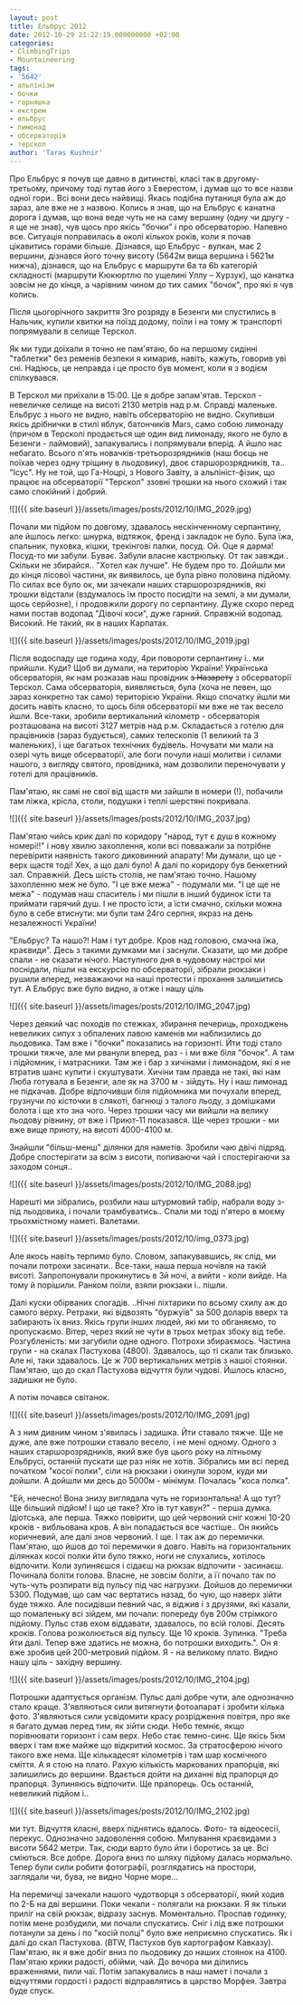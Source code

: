 ```yaml
---
layout: post
title: Ельбрус 2012
date: 2012-10-29 21:22:19.000000000 +02:00
categories:
- ClimbingTrips
- Mountaineering
tags:
- '5642'
- альпінізм
- бочки
- горняшка
- екстрем
- ельбрус
- лимонад
- обсерваторія
- терскол
author: 'Taras Kushnir'
---
```


Про Ельбрус я почув ще давно в дитинстві, класі так в другому-третьому, причому тоді путав його з Еверестом, і думав що то все назви одної гори.. Всі вони десь найвищі. Якась подібна путаниця була аж до зараз, але вже не з назвою. Колись я знав, що на Ельбрус є канатна дорога і думав, що вона веде чуть не на саму вершину (одну чи другу - я ще не знав), чув щось про якісь "бочки" і про обсерваторію. Напевно все. Ситуація поправилась в околі кількох років, коли я почав цікавитись горами більше. Дізнався, що Ельбрус - вулкан, має 2 вершини, дізнався його точну висоту (5642м вища вершина і 5621м нижча), дізнався, що на Ельбрус є маршрути 6а та 6b категорій складності (маршрути Кюкюртлю по ущелині Уллу – Хурзук), що канатка зовсім не до кінця, а чарівним чином до тих самих "бочок", про які я чув колись.

Після цьогорічного закриття 3го розряду в Безенги ми спустились в Нальчик, купили квитки на поїзд додому, поїли і на тому ж транспорті попрямували в селище Терскол.

<!--more-->

Як ми туди доїхали я точно не пам'ятаю, бо на першому сидінні "таблетки" без ременів безпеки я кимарив, навіть, кажуть, говорив уві сні. Надіюсь, це неправда і це просто був момент, коли я з водієм спілкувався.

В Терскол ми приїхали в 15:00. Це я добре запам'ятав. Терскол - невеличке селище на висоті 2130 метрів над р.м. Справді маленьке. Ельбрус з нього не видно, навіть обсерваторію не видно. Скупивши якісь дрібнички в стилі яблук, батончиків Mars, само собою лимонаду (причом в Терсколі продається ще один вид лимонаду, якого не було в Безенги - лаймовий), запакувались і попрямували вперід. А йшло нас небагато. Всього п'ять новачків-третьорозрядників (наш боєць не поїхав через одну тріщину в льодовику), двоє старшорозрядників, та.. "Ісус". Ну не той, що Га-Ноцрі, з Нового Завіту, а альпініст-фізик, що працює на обсерваторії "Терскол" ззовні трошки на нього схожий і так само спокійний і добрий.

![]({{ site.baseurl }}/assets/images/posts/2012/10/IMG_2029.jpg)


Почали ми підйом по довгому, здавалось нескінченному серпантину, але йшлось легко: шнурка, відтяжок, френд і закладок не було. Була їжа, спальник, пуховка, кішки, трекінгові палки, посуд. Ой. Оце я дарма! Посуд-то ми забули. Буває. Забули власне кастрюльку. От так завжди.. Скільки не збирайся.. "Хотел как лучше". Не будем про то. Дойшли ми до кінця лісової частини, як виявилось, це була рівно половина підйому. По силах все було ок, ми зачекали наших старшорозрядників, які трошки відстали (вздумалось їм просто посидіти на землі, а ми думали, щось серйозне), і продовжили дорогу по серпантину. Дуже скоро перед нами постав водопад "Дівочі коси", дуже гарний. Справжній водопад. Високий. Не такий, як в наших Карпатах.

![]({{ site.baseurl }}/assets/images/posts/2012/10/IMG_2019.jpg)


Після водоспаду ще година ходу, 4ри повороти серпантину і.. ми прийшли. Куди? Щоб ви думали, на територію України! Українська обсерваторія, як нам розказав наш провідник <del>з Назарету</del> з обсерваторії Терскол. Сама обсерваторія, виявляється, була (хоча не певен, що зараз конкретно так само) територією України. Якщо спочатку йшли ми досить навіть класно, то щось біля обсерваторії ми вже не так весело йшли. Все-таки, зробили вертикальний кілометр - обсерваторія розташована на висоті 3127 метрів над р.м. Складається з готелю для працівників (зараз будується), самих телескопів (1 великий та 3 маленьких), і ще багатьох технічних будівель. Ночувати ми мали на озері чуть вище обсерваторії, але боги почули наші молитви і силами нашого, з вигляду святого, провідника, нам дозволили переночувати у готелі для працівників.

Пам'ятаю, як самі не свої від щастя ми зайшли в номери (!), побачили там ліжка, крісла, столи, подушки і теплі шерстяні покривала.

![]({{ site.baseurl }}/assets/images/posts/2012/10/IMG_2037.jpg)


Пам'ятаю чийсь крик далі по коридору "народ, тут є душ в кожному номері!!" і нову хвилю захоплення, коли всі повважали за потрібне перевірити наявність такого диковинний апарату! Ми думали, що це - верх щастя тоді! Хех, а що далі було! А далі по коридору був бенкетний зал. Справжній. Десь шість столів, не пам'ятаю точно. Нашому захопленню меж не було. "І це вже межа" - подумали ми. "І це ще не межа" - подумав наш спаситель і ми пішли в інший будинок їсти та приймати гарячий душ. І не просто їсти, а їсти смачно, скільки можна було в себе втиснути: ми були там 24го серпня, якраз на день незалежності України!

"Ельбрус? Та нашо?! Нам і тут добре. Кров над головою, смачна їжа, краєвиди". Десь з такими думками ми і заснули. Сказати, що ми добре спали - не сказати нічого. Наступного дня в чудовому настрої ми поснідали, пішли на екскурсію по обсерваторії, зібрали рюкзаки і рушили вперед, незважаючи на наші протести і прохання залишитись тут. А Ельбрус вже було видно, а отже і нашу ціль

![]({{ site.baseurl }}/assets/images/posts/2012/10/IMG_2047.jpg)


Через деякий час походів по стежках, збирання печериць, проходжень невеликих сипух з обпалених лавою каменів ми наблизились до льодовика. Там вже і "бочки" показались на горизонті. Йти тоді стало трошки тяжче, але ми рванули вперед, раз - і ми вже біля "бочок". А там і підйомник, і матрасники. Там же і бар з хичінами і лимонадом, які я не втратив шанс купити і скуштувати. Хичіни там правда не такі, які нам Люба готувала в Безенги, але як на 3700 м - зійдуть. Ну і наш лимонад не підкачав. Добре відпочивши біля підйомника ми почухали вперед, грузнучи по кісточки в слякоті, багнюці з талого льоду, з домішками болота і ще хто зна чого. Через трошки часу ми вийшли на велику льодову рівнину, от вже і Приют-11 показався. Ще через трошки - ми вже вище приюту, на висоті 4000-4100 м.

Знайшли "більш-менш" ділянки для наметів. Зробили чаю двічі підряд. Добре спостерігати за всім з висоти, попиваючи чай і спостерігаючи за заходом сонця..

![]({{ site.baseurl }}/assets/images/posts/2012/10/IMG_2088.jpg)


Нарешті ми зібрались, розбили наш штурмовий табір, набрали воду з-під льодовика, і почали трамбуватись.. Спали ми тоді п'ятеро в моєму трьохмістному наметі. Валетами.

![]({{ site.baseurl }}/assets/images/posts/2012/10/img_0373.jpg)


Але якось навіть терпимо було. Словом, запакувавшись, як слід, ми почали потрохи засинати.. Все-таки, наша перша ночівля на такій висоті. Запропонували прокинутись в 3й ночі, а вийти - коли вийде. На тому й порішили. Ранком поїли, взяли рюкзаки і.. пішли.

Далі куски обірваних спогадів. ..Нічні ліхтарики по всьому схилу аж до самого верху. Ретраки, які відвозять "буржуїв" за 500 доларів вверх та забирають їх вниз. Якісь групи інших людей, які ми то обганяємо, то пропускаємо. Вітер, через який не чути в трьох метрах збоку від тебе. Розгубленість: ми загубили одне одного. Потрохи збираємось. Частина групи - на скалах Пастухова (4800). Здавалось, що ті скали так близько. Але ні, таки здавалось. Це ж 700 вертикальних метрів з нашої стоянки. Пам'ятаю, що до скал Пастухова відчуття були чудові. Йшлось класно, задишки не було.

А потім почався світанок.

![]({{ site.baseurl }}/assets/images/posts/2012/10/IMG_2091.jpg)


А з ним дивним чином з'явилась і задишка. Йти ставало тяжче. Ще не дуже, але вже потрошки ставало весело, і не мені одному. Одного з наших старшорозрядників, який вже був цього року на літньому Ельбрусі, останній пускати ще раз ніяк не хотів. Зібрались ми всі перед початком "косої полки", сіли на рюкзаки і окинули зором, куди ми дойшли. А дойшли ми десь до 5000м - мінімум. Почалась "коса полка".

"Ей, нечесно! Вона знизу виглядала чуть не горизонтальна! А що тут? Ще більший підйом! І що це таке? Хто їв тут кавун?" - перша думка. Ідіотська, але перша. Тяжко повірити, що цей червоний сніг кожні 10-20 кроків - вибльована кров. А він попадається все частіше.. Он якийсь коричневий, але далі знов червоний. І ще. І так аж до перемички. Пам'ятаю, що йшов до тої перемички я довго. Навіть на горизонтальних ділянках косої полки йти було тяжко, ноги не слухались, хотілось відпочити. Коли зупиняєшся і сідаєш на рюкзак відпочити - засинаєш. Починала боліти голова. Власне, не зовсім боліти, а її почало так по чуть-чуть розпирати від пульсу під час нагрузки. Дойшов до перемички 5300. Подумав, що сам час вертатись назад, бо чую, що наверх зійти буде тяжко. Але посидівши певний час, я віджив і з друзями, які казали, що помаленьку всі зійдем, ми почали: попереду був 200м стрімкого підйому. Пульс став ехом віддавати, здавалось, по всій голові. Десять кроків. Голова розколюється від пульсу. Ще 10 кроків. Зупинка. "Треба йти далі. Тепер вже здатись не можна, бо потрошки виходить.". Он я вже зробив цей 200-метровий підйом. Я - на великому плато. Видно нашу ціль - західну вершину.

![]({{ site.baseurl }}/assets/images/posts/2012/10/IMG_2104.jpg)


Потрошки адаптується організм. Пульс далі добре чути, але однозначно стало краще. З'являються сили витягнути фотоапарат і зробити кілька фото. З'являються сили усвідомити красу розрідження повітря, про яке я багато думав перед тим, як зійти сюди. Небо темніє, якщо порівнювати горизонт і сам верх. Небо стає темно-синє. Ще якісь 5км вверх і там вже майже що відкритий космос. За стратосферою нічого такого вже нема. Ще кількадесят кілометрів і там шар космічного сміття. А я стою на плато. Рахую кількість маркованих прапорців, які залишились до вершини. Вдається дойти на диханні від прапорця до прапорця. Зупиняюсь відпочити. Ще прапорець. Ось останній, невеликий підйом і..

![]({{ site.baseurl }}/assets/images/posts/2012/10/IMG_2102.jpg)


ми тут. Відчуття класні, вверх піднятись вдалось. Фото- та відеосесії, перекус. Однозначно задоволення собою. Милування краєвидами з висоти 5642 метри. Так, сюди варто було йти і боротись за це. Всі сміються. Все добре. Дорога вниз по шляху підйому далась нормально. Тепер були сили робити фотографії, розглядатись на простори, заглядали чи, бува, не видно Чорне море...

На перемичці зачекали нашого чудотворця з обсерваторії, який ходив по 2-Б на дві вершини. Поки чекали - полягали на рюкзаки. Я як тільки приліг на свій рюкзак, відразу заснув. Моментально. Проспав годинку, потім мене розбудили, ми почали спускатись. Сніг і лід вже потрошки потанули за день і по "косій полці" було вже неприємно спускатись. Як і далі до скал Пастухова. (BTW, Пастухов був картографом Кавказу). Пам'ятаю, як я вже добіг вниз по льодовику до наших стоянок на 4100. Пам'ятаю крики радості, обійми, чай. До вечора ми ділились враженнями, пили чаї. Потім запакувались в наш намет і почали з відчуттями гордості і радості відправлятись в царство Морфея. Завтра буде спуск.
